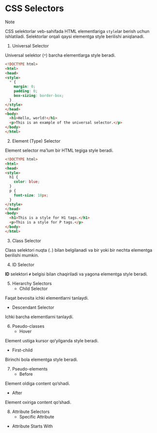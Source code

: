 # CSS Selectors

> [!NOTE]
> CSS selektorlar veb-sahifada HTML elementlariga `style`lar berish uchun ishlatiladi. Selektorlar orqali qaysi elementga style berilishi aniqlanadi.

1. Universal Selector

Universal selektor (`*`) barcha elementlarga style beradi.

```html
<!DOCTYPE html>
<html>
<head>
<style>
  * {
    margin: 0;
    padding: 0;
    box-sizing: border-box;
  }
</style>
</head>
<body>
  <h1>Hello, world!</h1>
  <p>This is an example of the universal selector.</p>
</body>
</html>
```

2. Element (Type) Selector

Element selector ma’lum bir HTML tegiga style beradi.

```html
<!DOCTYPE html>
<html>
<head>
<style>
  h1 {
    color: blue;
  }
  p {
    font-size: 18px;
  }
</style>
</head>
<body>
  <h1>This is a style for H1 tags.</h1>
  <p>This is a style for P tags.</p>
</body>
</html>
```

3. Class Selector

Class selektori nuqta (`.`) bilan belgilanadi va bir yoki bir nechta elementga berilishi mumkin.

4. ID Selector

**ID** selektori `#` belgisi bilan chaqiriladi va yagona elementga style beradi.

5. Hierarchy Selectors
   - Child Selector


Faqat bevosita ichki elementlarni tanlaydi.
   

   - Descendant Selector

Ichki barcha elementlarni tanlaydi.

6. Pseudo-classes
   - Hover

Element ustiga kursor qo‘yilganda style beradi.

  - First-child

Birinchi bola elementga style beradi.

7. Pseudo-elements
   - Before

Element oldiga content qo‘shadi.

  - After

Element oxiriga content qo‘shadi.

8. Attribute Selectors
   - Specific Attribute



  - Attribute Starts With